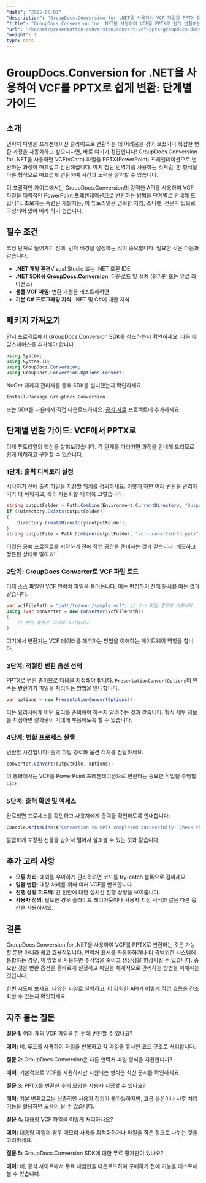 ```yaml
---
"date": "2025-05-01"
"description": "GroupDocs.Conversion for .NET을 사용하여 VCF 파일을 PPTX 형식으로 변환하는 방법을 알아보세요. 이 단계별 가이드에서는 설정, 변환 및 애플리케이션 통합 과정을 다룹니다."
"title": "GroupDocs.Conversion for .NET을 사용하여 VCF를 PPTX로 쉽게 변환하는 단계별 가이드"
"url": "/ko/net/presentation-conversion/convert-vcf-pptx-groupdocs-dotnet/"
"weight": 1
type: docs
---
```

# GroupDocs.Conversion for .NET을 사용하여 VCF를 PPTX로 쉽게 변환: 단계별 가이드

## 소개

연락처 파일을 프레젠테이션 슬라이드로 변환하는 데 어려움을 겪어 보셨거나 복잡한 변환 과정을 자동화하고 싶으시다면, 바로 여기가 정답입니다! GroupDocs.Conversion for .NET을 사용하면 VCF(vCard) 파일을 PPTX(PowerPoint) 프레젠테이션으로 변환하는 과정이 매끄럽고 간단해집니다. 마치 첨단 번역기를 사용하는 것처럼, 한 형식을 다른 형식으로 매끄럽게 변환하여 시간과 노력을 절약할 수 있습니다. 

이 포괄적인 가이드에서는 GroupDocs.Conversion의 강력한 API를 사용하여 VCF 파일을 매력적인 PowerPoint 프레젠테이션으로 변환하는 방법을 단계별로 안내해 드립니다. 초보자든 숙련된 개발자든, 이 튜토리얼은 명확한 지침, 스니펫, 전문가 팁으로 구성되어 있어 따라 하기 쉽습니다.


## 필수 조건

코딩 단계로 들어가기 전에, 먼저 배경을 설정하는 것이 중요합니다. 필요한 것은 다음과 같습니다.

- **.NET 개발 환경**Visual Studio 또는 .NET 호환 IDE
- **.NET SDK용 GroupDocs.Conversion**: 다운로드 및 설치 (평가판 또는 유료 라이선스)
- **샘플 VCF 파일**: 변환 과정을 테스트하려면
- **기본 C# 프로그래밍 지식**: .NET 및 C#에 대한 지식


## 패키지 가져오기

먼저 프로젝트에서 GroupDocs.Conversion SDK를 참조하는지 확인하세요. 다음 네임스페이스를 추가해야 합니다.

```csharp
using System;
using System.IO;
using GroupDocs.Conversion;
using GroupDocs.Conversion.Options.Convert;
```

NuGet 패키지 관리자를 통해 SDK를 설치했는지 확인하세요.

```bash
Install-Package GroupDocs.Conversion
```

또는 SDK를 다음에서 직접 다운로드하세요. [공식 자료](https://releases.groupdocs.com/conversion/net/) 프로젝트에 추가하세요.


## 단계별 변환 가이드: VCF에서 PPTX로

이제 튜토리얼의 핵심을 살펴보겠습니다. 각 단계를 따라가면 과정을 안내해 드리므로 쉽게 이해하고 구현할 수 있습니다.


### 1단계: 출력 디렉토리 설정

시작하기 전에 출력 파일을 저장할 위치를 정의하세요. 이렇게 하면 여러 변환을 관리하기가 더 쉬워지고, 특히 자동화할 때 더욱 그렇습니다.

```csharp
string outputFolder = Path.Combine(Environment.CurrentDirectory, "Output");
if (!Directory.Exists(outputFolder))
{
    Directory.CreateDirectory(outputFolder);
}
string outputFile = Path.Combine(outputFolder, "vcf-converted-to.pptx");
```

이것은 공예 프로젝트를 시작하기 전에 작업 공간을 준비하는 것과 같습니다. 깨끗하고 정돈된 상태로 말이죠!


### 2단계: GroupDocs Converter로 VCF 파일 로드

이제 소스 파일인 VCF 연락처 파일을 불러옵니다. 이는 편집하기 전에 문서를 여는 것과 같습니다.

```csharp
var vcfFilePath = "path/to/your/sample.vcf"; // 소스 파일 경로로 바꾸세요
using (var converter = new Converter(vcfFilePath))
{
    // 변환 옵션은 여기에 표시됩니다.
}
```

여기에서 변환기는 VCF 데이터를 해석하는 방법을 이해하는 게이트웨이 역할을 합니다.


### 3단계: 적절한 변환 옵션 선택

PPTX로 변환 중이므로 다음을 지정해야 합니다. `PresentationConvertOptions`이 인수는 변환기가 파일을 처리하는 방법을 안내합니다.

```csharp
var options = new PresentationConvertOptions();
```

이는 요리사에게 어떤 요리를 준비해야 하는지 알려주는 것과 같습니다. 형식 세부 정보를 지정하면 결과물이 기대에 부응하도록 할 수 있습니다.


### 4단계: 변환 프로세스 실행

변환할 시간입니다! 출력 파일 경로와 옵션 객체를 전달하세요.

```csharp
converter.Convert(outputFile, options);
```

이 통화에서는 VCF를 PowerPoint 프레젠테이션으로 변환하는 중요한 작업을 수행합니다.


### 5단계: 출력 확인 및 액세스

완료되면 프로세스를 확인하고 사용자에게 출력을 확인하도록 안내합니다.

```csharp
Console.WriteLine($"Conversion to PPTX completed successfully! Check the output at {outputFolder}");
```

깔끔하게 포장된 선물을 받아서 열어서 살펴볼 수 있는 것과 같습니다.


## 추가 고려 사항

- **오류 처리**: 예외를 우아하게 관리하려면 코드를 try-catch 블록으로 감싸세요.
- **일괄 변환**: 대량 처리를 위해 여러 VCF를 반복합니다.
- **진행 상황 피드백**: 긴 전환에 대한 실시간 진행 상황을 보여줍니다.
- **사용자 정의**: 필요한 경우 슬라이드 레이아웃이나 사용자 지정 서식과 같은 다른 옵션을 사용하세요.


## 결론

GroupDocs.Conversion for .NET을 사용하여 VCF를 PPTX로 변환하는 것은 가능할 뿐만 아니라 쉽고 효율적입니다. 연락처 표시를 자동화하거나 더 광범위한 시스템에 통합하는 경우, 이 방법을 사용하면 수작업을 줄이고 생산성을 향상시킬 수 있습니다. 중요한 것은 변환 옵션을 올바르게 설정하고 파일을 체계적으로 관리하는 방법을 이해하는 것입니다.

한번 시도해 보세요. 다양한 파일로 실험하고, 이 강력한 API가 어떻게 작업 흐름을 간소화할 수 있는지 확인하세요.


## 자주 묻는 질문

**질문 1:** 여러 개의 VCF 파일을 한 번에 변환할 수 있나요?  

**에이:** 네, 루프를 사용하여 파일을 반복하고 각 파일을 유사한 코드 구조로 처리합니다.

**질문 2:** GroupDocs.Conversion은 다른 연락처 파일 형식을 지원합니까?  

**에이:** 기본적으로 VCF를 지원하지만 지원되는 형식은 최신 문서를 확인하세요.

**질문 3:** PPTX를 변환한 후의 모양을 사용자 지정할 수 있나요?  

**에이:** 기본 변환으로는 심층적인 사용자 정의가 불가능하지만, 고급 옵션이나 사후 처리 기능을 활용하면 도움이 될 수 있습니다.

**질문 4:** 대용량 VCF 파일을 어떻게 처리하나요?  

**에이:** 대용량 파일의 경우 메모리 사용을 최적화하거나 파일을 작은 청크로 나누는 것을 고려하세요.

**질문 5:** GroupDocs.Conversion SDK에 대한 무료 평가판이 있나요?  

**에이:** 네, 공식 사이트에서 무료 체험판을 다운로드하여 구매하기 전에 기능을 테스트해 볼 수 있습니다.